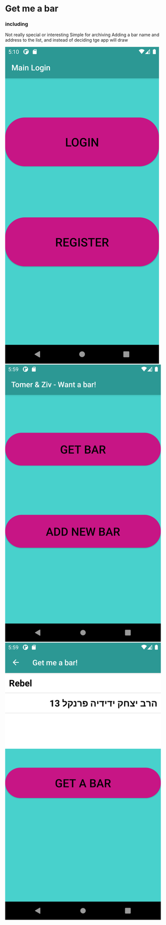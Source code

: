 # Get me a bar <br>
### including <br>
Not really special or interesting 
Simple for archiving
Adding a bar name and address to the list, and instead of deciding tge app will draw

![alt text](https://github.com/thepitrose/Get-me-a-bar-/blob/master/Screenshot_1644167431.png) <br>
![alt text](https://github.com/thepitrose/Get-me-a-bar-/blob/master/Screenshot_1644170346.png) <br>
![alt text](https://github.com/thepitrose/Get-me-a-bar-/blob/master/Screenshot_1644170359.png) <br>
